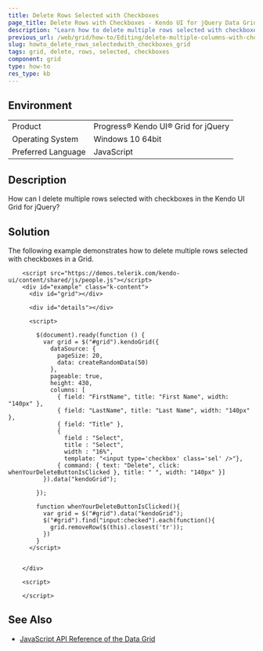 ```yaml
---
title: Delete Rows Selected with Checkboxes
page_title: Delete Rows with Checkboxes - Kendo UI for jQuery Data Grid
description: "Learn how to delete multiple rows selected with checkboxes in the Kendo UI Grid for jQuery."
previous_url: /web/grid/how-to/Editing/delete-multiple-columns-with-checkboxes, /controls/data-management/grid/how-to/Editing/delete-multiple-rows-with-checkboxes
slug: howto_delete_rows_selectedwith_checkboxes_grid
tags: grid, delete, rows, selected, checkboxes
component: grid
type: how-to
res_type: kb
---
```


## Environment

<table>
 <tr>
  <td>Product</td>
  <td>Progress® Kendo UI® Grid for jQuery</td>
 </tr>
 <tr>
  <td>Operating System</td>
  <td>Windows 10 64bit</td>
 </tr>
 <tr>
  <td>Preferred Language</td>
  <td>JavaScript</td>
 </tr>
</table>

## Description

How can I delete multiple rows selected with checkboxes in the Kendo UI Grid for jQuery?

## Solution

The following example demonstrates how to delete multiple rows selected with checkboxes in a Grid.

```dojo
    <script src="https://demos.telerik.com/kendo-ui/content/shared/js/people.js"></script>
    <div id="example" class="k-content">
      <div id="grid"></div>

      <div id="details"></div>

      <script>

        $(document).ready(function () {
          var grid = $("#grid").kendoGrid({
            dataSource: {
              pageSize: 20,
              data: createRandomData(50)
            },
            pageable: true,
            height: 430,
            columns: [
              { field: "FirstName", title: "First Name", width: "140px" },
              { field: "LastName", title: "Last Name", width: "140px" },
              { field: "Title" },
              {
                field : "Select",
                title : "Select",
                width : "16%",
                template: "<input type='checkbox' class='sel' />"},
              { command: { text: "Delete", click: whenYourDeleteButtonIsClicked }, title: " ", width: "140px" }]
          }).data("kendoGrid");

        });

        function whenYourDeleteButtonIsClicked(){
          var grid = $("#grid").data("kendoGrid");
          $("#grid").find("input:checked").each(function(){
            grid.removeRow($(this).closest('tr'));
          })
        }
      </script>


    </div>

    <script>

    </script>
```

## See Also

* [JavaScript API Reference of the Data Grid](/api/javascript/ui/grid)
